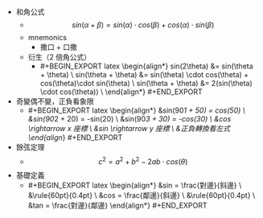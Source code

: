- 和角公式
	- $$ sin(\alpha + \beta) = sin(\alpha) \cdot cos(\beta) +  cos(\alpha) \cdot sin(\beta) $$
	- mnemonics
		- 撒口 + 口撒
	- 衍生（2 倍角公式）
		- #+BEGIN_EXPORT latex
		  \begin{align*}
		  sin(2\theta) &= sin(\theta + \theta) \\
		  sin(\theta + \theta) &= sin(\theta) \cdot cos(\theta) + cos(\theta)\cdot sin(\theta)   \\
		  sin(\theta + \theta) &= 2(sin(\theta) \cdot cos(\theta)) \\
		  \end{align*}
		  #+END_EXPORT
- 奇變偶不變，正負看象限
	- #+BEGIN_EXPORT latex
	  \begin{align*}
	  &sin(90*1 + 50) = cos(50) \\
	  &sin(90*2 + 20) = -sin(20) \\
	  &sin(90*3 + 30) = -cos(30) \\
	  &cos \rightarrow x 座標 \\
	  &sin \rightarrow y 座標 \\
	  &正負轉換看左式
	  \end{align*}
	  #+END_EXPORT
- 餘弦定理
	- $$ c^2 = a^2 + b^2 -2ab \cdot cos(\theta) $$
- 基礎定義
	- #+BEGIN_EXPORT latex
	  \begin{align*}
	  &sin = \frac{對邊}{斜邊} \\
	  &\rule{60pt}{0.4pt} \\
	  &cos = \frac{鄰邊}{斜邊} \\
	  &\rule{60pt}{0.4pt} \\
	  &tan = \frac{對邊}{鄰邊}
	  \end{align*}
	  #+END_EXPORT